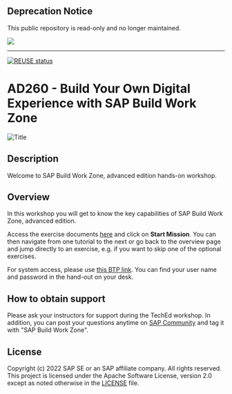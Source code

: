 ## Deprecation Notice

This public repository is read-only and no longer maintained.

![](https://img.shields.io/badge/STATUS-NOT%20CURRENTLY%20MAINTAINED-red.svg?longCache=true&style=flat)

---

[![REUSE status](https://api.reuse.software/badge/github.com/SAP-samples/teched2022-AD260)](https://api.reuse.software/info/github.com/SAP-samples/teched2022-AD260)

# AD260 -  Build Your Own Digital Experience with SAP Build Work Zone

![Title](exercises/Title.png)

## Description

Welcome to SAP Build Work Zone, advanced edition hands-on workshop.

## Overview

In this workshop you will get to know the key capabilities of SAP Build Work Zone, advanced edition.

Access the exercise documents [here](https://developers.sap.com/mission.workzone-workshop.html) and click on **Start Mission**. You can then navigate from one tutorial to the next or go back to the overview page and jump directly to an exercise, e.g. if you want to skip one of the optional exercises.

For system access, please use [this BTP link](https://cockpit.eu10.hana.ondemand.com/cockpit/?idp=am86fwfbe.accounts.ondemand.com#/globalaccount/0de5d7ac-3b8d-494f-a56c-5cabe2acc705). You can find your user name and password in the hand-out on your desk.

## How to obtain support

Please ask your instructors for support during the TechEd workshop. In addition, you can post your questions anytime on [SAP Community](https://answers.sap.com/questions/ask.html) and tag it with "SAP Build Work Zone".

## License
Copyright (c) 2022 SAP SE or an SAP affiliate company. All rights reserved. This project is licensed under the Apache Software License, version 2.0 except as noted otherwise in the [LICENSE](LICENSES/Apache-2.0.txt) file.
